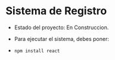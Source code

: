 <h1>Sistema de Registro</h1>

- Estado del proyecto: En Construccion.

- Para ejecutar el sistema, debes poner:

- ```npm install react```
